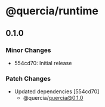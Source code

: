 # @quercia/runtime

## 0.1.0
### Minor Changes

- 554cd70: Initial release

### Patch Changes

- Updated dependencies [554cd70]
  - @quercia/quercia@0.1.0
